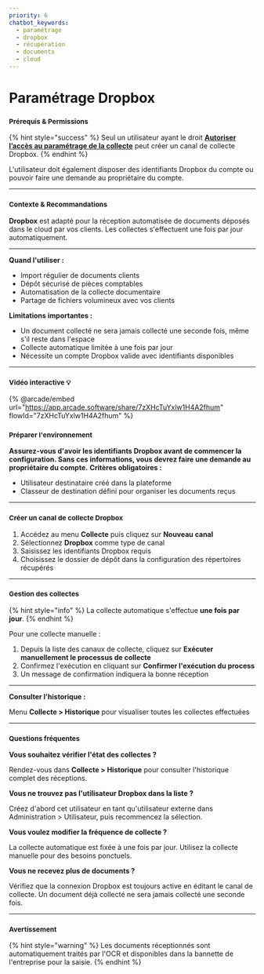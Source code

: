 ```yaml
---
priority: 6
chatbot_keywords: 
  - paramétrage
  - dropbox
  - récupération
  - documents
  - cloud
---
```


# Paramétrage Dropbox

### <sub>**Prérequis & Permissions**</sub>

{% hint style="success" %}
Seul un utilisateur ayant le droit [**Autoriser l’accès au paramétrage de la collecte**](../administration/detail-des-droits.md) peut créer un canal de collecte Dropbox.
{% endhint %}

L'utilisateur doit également disposer des identifiants Dropbox du compte ou pouvoir faire une demande au propriétaire du compte.

***

### <sup>**Contexte & Recommandations**</sup>

**Dropbox** est adapté pour la réception automatisée de documents déposés dans le cloud par vos clients. Les collectes s'effectuent une fois par jour automatiquement.

***

**Quand l'utiliser :**

* Import régulier de documents clients
* Dépôt sécurisé de pièces comptables
* Automatisation de la collecte documentaire
* Partage de fichiers volumineux avec vos clients

**Limitations importantes :**

* Un document collecté ne sera jamais collecté une seconde fois, même s'il reste dans l'espace
* Collecte automatique limitée à une fois par jour
* Nécessite un compte Dropbox valide avec identifiants disponibles

***

### <sup>Vidéo interactive 💡</sup>

{% @arcade/embed url="https://app.arcade.software/share/7zXHcTuYxlw1H4A2fhum" flowId="7zXHcTuYxlw1H4A2fhum" %}

### <sup>**Préparer l'environnement**</sup>

**Assurez-vous d'avoir les identifiants Dropbox avant de commencer la configuration. Sans ces informations, vous devrez faire une demande au propriétaire du compte.** **Critères obligatoires :**

* Utilisateur destinataire créé dans la plateforme
* Classeur de destination défini pour organiser les documents reçus

***

### <sup>**Créer un canal de collecte Dropbox**</sup>

1. Accédez au menu **Collecte** puis cliquez sur **Nouveau canal**
2. Sélectionnez **Dropbox** comme type de canal
3. Saisissez les identifiants Dropbox requis
4. Choisissez le dossier de dépôt dans la configuration des répertoires récupérés

***

### <sup>**Gestion des collectes**</sup>

{% hint style="info" %}
La collecte automatique s'effectue **une fois par jour**.
{% endhint %}

Pour une collecte manuelle :

1. Depuis la liste des canaux de collecte, cliquez sur **Exécuter manuellement le processus de collecte**
2. Confirmez l'exécution en cliquant sur **Confirmer l'exécution du process**
3. Un message de confirmation indiquera la bonne réception

***

**Consulter l'historique :**

Menu **Collecte > Historique** pour visualiser toutes les collectes effectuées

***

### <sup>**Questions fréquentes**</sup>

**Vous souhaitez vérifier l'état des collectes ?**

Rendez-vous dans **Collecte > Historique** pour consulter l'historique complet des réceptions.

**Vous ne trouvez pas l'utilisateur Dropbox dans la liste ?**

Créez d'abord cet utilisateur en tant qu'utilisateur externe dans Administration > Utilisateur, puis recommencez la sélection.

**Vous voulez modifier la fréquence de collecte ?**

La collecte automatique est fixée à une fois par jour. Utilisez la collecte manuelle pour des besoins ponctuels.

**Vous ne recevez plus de documents ?**

Vérifiez que la connexion Dropbox est toujours active en éditant le canal de collecte. Un document déjà collecté ne sera jamais collecté une seconde fois.

***

### <sup>**Avertissement**</sup>

{% hint style="warning" %}
Les documents réceptionnés sont automatiquement traités par l'OCR et disponibles dans la bannette de l'entreprise pour la saisie.
{% endhint %}
